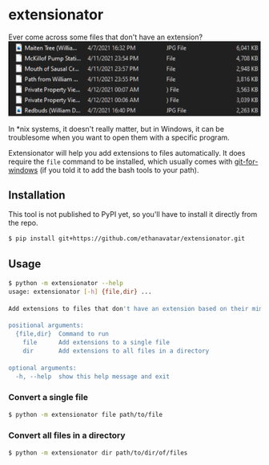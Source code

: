 # extensionator

Ever come across some files that don't have an extension?
![example](./static/example-files.png)

In *nix systems, it doesn't really matter, but in Windows, it can be troublesome when you want to open them with a specific program.

Extensionator will help you add extensions to files automatically. It does require the `file` command to be installed, which usually comes with [git-for-windows](https://github.com/git-for-windows/git) (if you told it to add the bash tools to your path).

## Installation

This tool is not published to PyPI yet, so you'll have to install it directly from the repo.
```bash
$ pip install git+https://github.com/ethanavatar/extensionator.git
```

## Usage

```bash
$ python -m extensionator --help
usage: extensionator [-h] {file,dir} ...

Add extensions to files that don't have an extension based on their mime type.

positional arguments:
  {file,dir}  Command to run
    file      Add extensions to a single file
    dir       Add extensions to all files in a directory

optional arguments:
  -h, --help  show this help message and exit
```

### Convert a single file

```bash
$ python -m extensionator file path/to/file
```

### Convert all files in a directory

```bash
$ python -m extensionator dir path/to/dir/of/files
```